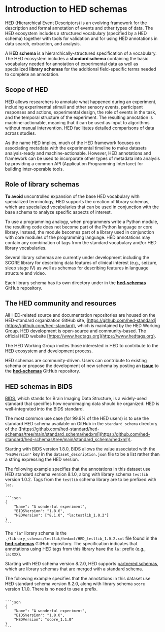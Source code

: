 # Introduction to HED schemas

HED (Hierarchical Event Descriptors) is an evolving framework for the description and
formal annotation of events and other types of data.
The HED ecosystem includes a structured vocabulary (specified by a HED schema)
together with tools for validation and for using HED annotations in data search, 
extraction, and analysis. 

A **HED schema** is a hierarchically-structured specification of a vocabulary.
The HED ecosystem includes a **standard schema** containing the basic vocabulary
needed for annotation of experimental data as well as specialized **library schemas** for
the additional field-specific terms needed to complete an annotation.

## Scope of HED 

HED allows researchers to annotate what happened during an 
experiment, including experimental stimuli and other sensory events, participant responses 
and actions, experimental design, the role of events in the task, and the temporal structure 
of the experiment. The resulting annotation is machine-actionable, meaning that it can be 
used as input to algorithms without manual intervention. HED facilitates detailed comparisons
of data across studies.

As the name HED implies, much of the HED framework focuses on
associating metadata with the experimental timeline to make datasets analysis-ready and
machine-actionable. However, HED annotations and framework can be used to incorporate 
other types of metadata into analysis by providing a common API (Application Programming 
Interface) for building inter-operable tools. 

## Role of library schemas

**To avoid** uncontrolled expansion of the base HED vocabulary with specialized terminology, 
HED supports the creation of library schemas, which are specialized vocabularies that can
be used in conjunction with the base schema to analyze specific aspects of interest.

To use a programming analogy, when programmers write a Python module, the resulting code 
does not become part of the Python language or core library. Instead, the module becomes 
part of a library used in conjunction with core modules of the programming language. 
HED annotations may contain any combination of tags from the standard vocabulary and/or
HED library vocabularies.

Several library schemas are currently under development including the SCORE library
for describing data features of clinical interest (e.g., seizure, sleep stage IV) as
well as schemas for describing features in language structure and video.

Each library schema has its own directory under in the 
[**hed-schemas**](https://github.com/hed-standard/hed-schemas) GitHub repository.

## The HED community and resources

All HED-related source and documentation repositories are housed on the HED-standard 
organization GitHub site, [https://github.com/hed-standard](https://github.com/hed-standard),
which is maintained by the HED Working Group. HED development is open-source and
community-based. The official HED website [https://www.hedtags.org](https://www.hedtags.org). 

The HED Working Group invites those interested in HED to contribute to the HED ecosystem and development process.

HED schemas are community-driven. Users can contribute to existing schema or
propose the development of new schema by posting an
[**issue**](https://github.com/hed-standard/hed-schemas/issues) to the 
[**hed-schemas**](https://github.com/hed-standard/hed-schemas) GitHub repository.


## HED schemas in BIDS

[BIDS](https://bids.neuroimaging.io/), which stands for Brain Imaging Data Structure,
is a widely-used standard that specifies how neuroimaging data should be organized.
HED is well-integrated into the BIDS standard.

The most common use case (for 99.9% of the HED users) is to use the standard 
HED schema available on GitHub in the `standard_schema` directory of the 
([https://github.com/hed-standard/hed-schemas/tree/main/standard_schema/hedxml](https://github.com/hed-standard/hed-schemas/tree/main/standard_schema/hedxml)).

Starting with BIDS version 1.8.0, BIDS allows the value associated with the
`"HEDVersion"` key in the `dataset_description.json` file to be a list rather 
than a string expressing the HED version. 

The following example specifies that the annotations in this dataset use HED standard schema
version 8.1.0, along with library schema `testlib` version 1.0.2.
Tags from the `testlib` schema library are to be prefixed with `la:`.


`````{admonition} **Example:** Proposed specification of library schema in BIDS.

```json
{
    "Name": "A wonderful experiment",
    "BIDSVersion": "1.8.0",
    "HEDVersion": ["8.1.0", "la:testlib_1.0.2"]
}
```
`````

The `"la"` library schema is the `./library_schemas/testlib/hedxml/HED_testlib_1.0.2.xml` file found in the
[**hed-schemas**](https://github.com/hed-standard/hed-schemas) GitHub repository.
The specification indicates that annotations using HED tags from this library 
have the `la:` prefix (e.g., `la:XXX`).


Starting with HED schema version 8.2.0, HED supports [partnered schemas](https://www.hed-resources.org/en/latest/HedSchemas.html#types-of-schemas), which are library schemas that are merged with a standard schema.

The following example specifies that the annotations in this dataset use HED standard schema
version 8.2.0, along with library schema `score` version 1.1.0.
There is no need to use a prefix.


`````{admonition} **Example:** Proposed specification of library schema in BIDS.

```json
{
    "Name": "A wonderful experiment",
    "BIDSVersion": "1.8.0",
    "HEDVersion": "score_1.1.0"
}
```
`````
